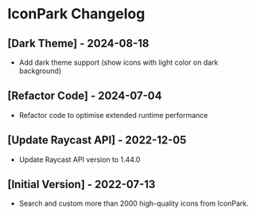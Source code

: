 # IconPark Changelog

## [Dark Theme] - 2024-08-18

- Add dark theme support (show icons with light color on dark background)

## [Refactor Code] - 2024-07-04

- Refactor code to optimise extended runtime performance

## [Update Raycast API] - 2022-12-05

- Update Raycast API version to 1.44.0

## [Initial Version] - 2022-07-13

- Search and custom more than 2000 high-quality icons from IconPark.

